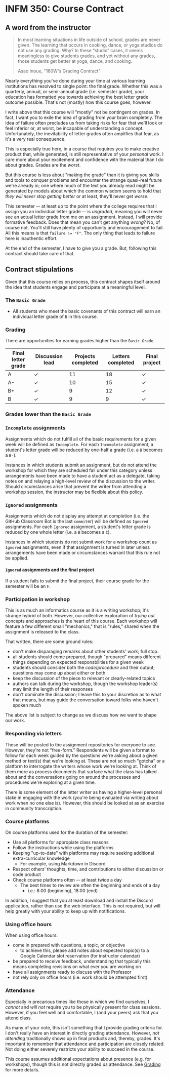 # INFM 350: Course Contract

## A word from the instructor

> In most learning situations in life outside of school, grades are never given. The learning that occurs in cooking, dance, or yoga studios do not use any grading. Why? In these “studio” cases, it seems meaningless to give students grades, and yet without any grades, those students get better at yoga, dance, and cooking.
>
> Asao Inoue, "160W's Grading Contract"

Nearly everything you've done during your time at various learning institutions has resolved to single point: the final grade. Whether this was a quarterly, annual, or semi-annual grade (i.e. semester grade), your education has formatted you towards achieving the best letter grade outcome possible. That's not (mostly) how this course goes, however.

I write above that this course will "mostly" not be contingent on grades. In fact, I want you to exile the idea of grading from your brain completely. The idea of failure often precludes us from taking risks for fear that we'll look or feel inferior or, at worst, be incapable of understanding a concept. Unfortunately, the inevitability of letter grades often amplifies that fear, as it's a very real consequence.

This is especially true here, in a course that requires you to make creative product that, while generated, is still representative of your _personal_ work. I care more about your excitement and confidence with the material than I do about grades. Grades are the _worst_.

But this course is less about "making the grade" than it is giving you skills and tools to conquer problems and encounter the strange quasi-real future we're already in; one where much of the text you already read might be generated by models about which the common wisdom seems to hold that _they will never stop getting better_ or at least, they'll never get _worse_.

This semester -- at least up to the point where the college requires that I assign you an individual letter grade -- is _ungraded_, meaning you will never see an actual letter grade from me on an assignment. Instead, I will provide formative feedback. Does that mean you can't get anything _wrong_? No, of course not. You'll still have plenty of opportunity and encouragement to fail. All this means is that `failure != "F"`. The only thing that leads to failure here is inauthentic effort.

At the end of the semester, I have to give you a grade. But, following this contract should take care of that.

## Contract stipulations

Given that this course relies on process, this contract shapes itself around the idea that students engage and participate at a meaningful level.

### The `Basic Grade`

* All students who meet the basic covenants of this contract will earn an individual letter grade of `B` in this course.

### Grading

There are opportunities for earning grades higher than the `Basic Grade`.

|Final letter grade |Discussion lead |Projects completed |Letters completed |Final project |
|-------------------|----------------|-------------------|------------------|--------------|
|A                  |✓               |11                 |18                |✓            |
|A-                 |✓               |10                 |15                |✓            |
|B+                 |✓               |9                  |12                |✓            |
|B                  |✓               |9                  |9                 |✓            |

### Grades lower than the `Basic Grade`

### `Incomplete` assignments

Assignments which do not fulfill all of the basic requirements for a given week will be defined as `Incomplete`. For each `Incomplete` assignment,
a student's letter grade will be reduced by one-half a grade (i.e. a `B` becomes a `B-`).

Instances in which students submit an assignment, but do not attend the workshop for which they are scheduled fall under this category unless arrangements have been made to have a student act as a delegate, taking notes on and relaying a high-level review of the discussion to the writer. Should circumstances arise that prevent the writer from attending a workshop session, the instructor may be flexible about this policy.

### `Ignored` assignments

Assignments which do not display any attempt at completion (i.e. the GitHub Classroom Bot is the last `commit`er) will be defined as `Ignored` assignments. For each `Ignored` assignment, a student's letter grade is reduced by one whole letter (i.e. a `B` becomes a `C`).

Instances in which students do not submit work for a workshop count as `Ignored` assignments, even if that assignment is turned in later unless arrangements have been made or circumstances warrant that this rule not be applied.

#### `Ignored` assignments and the final project

If a student fails to submit the final project, their course grade for the semester will be an `F`.

### Participation in workshop

This is as much an informatics course as it is a writing workshop; it's strange hybrid of both. However, our collective exploration of _trying out_ concepts and approaches is the heart of this course. Each workshop will feature a few different small "mechanics," that is "rules," shared when the assignment is released to the class.

That written, there are some ground rules:

* don't make disparaging remarks about other students' work; full stop.
* all students should come prepared, though "prepared" means different things depending on expected responsbilities for a given week
* students should consider both the _code_/_procedure_ and their output; questions may come up about either or both
* keep the discussion of the piece to relevant or clearly-related topics
* authors can talk during the workshop, though the workshop leader(s) may limit the length of their responses
* don't dominate the discussion; I leave this to your discretion as to what that means, but may guide the conversation toward folks who haven't spoken much

The above list is subject to change as we discuss how we want to shape our work.

### Responding via letters

These will be posted to the assignment repositories for everyone to see. However, they're not "free-form." Respondents will be given a format to follow for each week guided by the questions we're asking about a given method or text(s) that we're looking at. These are not so much "gotcha" or a platform to interrogate the writers whose work we're looking at. Think of them more as process documents that surface what the class has talked about and the conversations going on around the processes and procedures we're exploring at a given time.

There is some element of the letter writer as having a higher-level personal stake in engaging with the work (you're being evaluated via writing about work when no one else is). However, this should be looked at as an exercise in community transcription.

### Course platforms

On course platforms used for the duration of the semester:

* Use all platforms for appropiate class reasons 
* Follow the instructions while using the platforms
* Keeping "up-to-date" with platforms may require seeking additional extra-curricular knowledge
  * For example, using Markdown in Discord
* Respect others' thoughts, time, and contributions to either discussion or code product
* Check course platforms often -- at least twice a day
  * The best times to review are often the beginning and ends of a day
    * i.e.: 8:00 (beginning), 18:00 (end)

In addition, I suggest that you at least download and install the Discord application, rather than use the web interface. This is not required, but will help greatly with your ability to keep up with notifications.

### Using office hours

When using office hours:

* come in prepared with questions, a topic, or objective
  * to achieve this, please add notes about expected topic(s) to a Google Calendar slot reservation (for instructor calendar)
* be prepared to receive feedback, understanding that typically this means completing revisions on what ever you are working on
* have all assignments ready to discuss with the Professor
* not rely only on office hours (i.e. work should be attempted first)
 
### Attendance

Especially in precarious times like those in which we find ourselves, I _cannot_ and _will not_ require you to be physically present for class sessions. However, if you feel well and comfortable, I (and your peers) ask that you attend class.

As many of your note, this isn't something that I provide grading criteria for. I don't really have an interest in directly grading attendance. However, _not attending_ traditionally shows up in final products and, thereby, grades. It's important to remember that attendance and participation are closely related. Not doing either severely restricts your ability to succeed in the course. 

This course assumes additional expectations about presence (e.g. for workshops), though this is not directly graded _as_ attendance. See [Grading](#grading) for more details.
